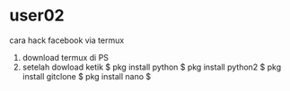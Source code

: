 # user02
cara hack facebook via termux

1. download termux di PS
2. setelah dowload ketik 
$ pkg install python
$ pkg install python2
$ pkg install gitclone
$ pkg install nano 
$ 
